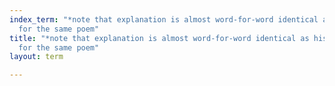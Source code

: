 ```yaml
---
index_term: "*note that explanation is almost word-for-word identical as his explanation
  for the same poem"
title: "*note that explanation is almost word-for-word identical as his explanation
  for the same poem"
layout: term

---
```

